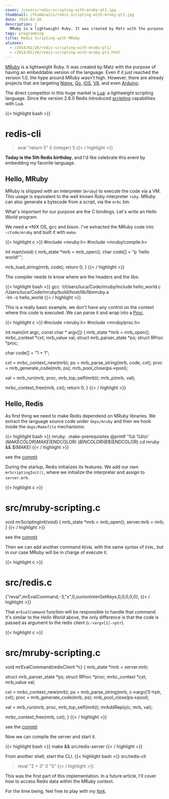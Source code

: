 ```yaml
---
cover: /covers/redis-scripting-with-mruby-pt1.jpg
thumbnail: /thumbnails/redis-scripting-with-mruby-pt1.jpg
date: 2014-02-26
description: |
  MRuby is a lightweight Ruby. It was created by Matz with the purpose of having an embeddable version of the language. This article covers how to enable Redis scripting with Ruby.
tags: programming
title: Redis Scripting with MRuby
aliases:
  - /2014/02/26/redis-scripting-with-mruby-pt1/
  - /2014/02/26/redis-scripting-with-mruby-pt1.html
---
```


[MRuby](http://www.mruby.org) is a lightweight Ruby.
It was created by Matz with the purpose of having an embeddable version of the language.
Even if it just reached the version 1.0, the hype around MRuby wasn't high.
However, there are already projects that are targeting [Nginx](https://github.com/matsumoto-r/ngx_mruby), [Go](https://github.com/mattn/go-mruby), [iOS](http://mobiruby.org), [V8](https://github.com/mattn/mruby-v8), and even [Arduino](https://github.com/kyab/mruby-arduino).

The direct competitor in this huge market is [Lua](http://www.lua.org): a lightweight scripting language.
Since the version 2.6.0 Redis introduced [scripting](http://redis.io/commands#scripting) capabilities with Lua.

{{< highlight bash >}}
# redis-cli
> eval "return 5" 0
(integer) 5
{{< / highlight >}}

**Today is the 5th Redis birthday**, and I'd like celebrate this event by embedding my favorite language.

## Hello, MRuby

MRuby is shipped with an interpreter (`mruby`) to execute the code via a VM.
This usage is equivalent to the well known Ruby interpreter `ruby`.
MRuby can also generate a bytecode from a script, via the `mrbc` bin.

What's important for our purpose are the C bindings. Let's write an *Hello World* program.

We need a \*NIX OS, gcc and bison.
I've extracted the MRuby code into `~/Code/mruby` and built it with `make`.

{{< highlight c >}}
#include <mruby.h>
#include <mruby/compile.h>

int main(void) {
  mrb_state *mrb = mrb_open();
  char code[] = "p 'hello world!'";

  mrb_load_string(mrb, code);
  return 0;
}
{{< / highlight >}}

The compiler needs to know where are the headers and the libs:

{{< highlight bash >}}
gcc -I/Users/luca/Code/mruby/include hello_world.c \
  /Users/luca/Code/mruby/build/host/lib/libmruby.a \
  -lm -o hello_world
{{< / highlight >}}

This is a really basic example, we don't have any control on the context where this code is executed.
We can parse it and wrap into a [Proc](http://www.ruby-doc.org/core-2.1.1/Proc.html).

{{< highlight c >}}
#include <mruby.h>
#include <mruby/proc.h>

int main(int argc, const char * argv[]) {
  mrb_state *mrb = mrb_open();
  mrbc_context *cxt;
  mrb_value val;
  struct mrb_parser_state *ps;
  struct RProc *proc;

  char code[] = "1 + 1";

  cxt = mrbc_context_new(mrb);
  ps = mrb_parse_string(mrb, code, cxt);
  proc = mrb_generate_code(mrb, ps);
  mrb_pool_close(ps->pool);

  val = mrb_run(mrb, proc, mrb_top_self(mrb));
  mrb_p(mrb, val);

  mrbc_context_free(mrb, cxt);
  return 0;
}
{{< / highlight >}}

## Hello, Redis

As first thing we need to make Redis dependend on MRuby libraries.
We extract the language source code under `deps/mruby` and then we hook inside the `deps/Makefile` mechanisms:

{{< highlight bash >}}
mruby: .make-prerequisites
       @printf '%b %b\n' $(MAKECOLOR)MAKE$(ENDCOLOR) $(BINCOLOR)$@$(ENDCOLOR)
       cd mruby && $(MAKE)
{{< / highlight >}}

<p class="muted code-caption">see the <a href="https://github.com/jodosha/redis/commit/c94263ee9bf129c3fce5d753554e170a94e0e7c0">commit</a></p>

During the startup, Redis initializes its features.
We add our own `mrScriptingInit()`, where we initialize the interpreter and assign to `server.mrb`.

{{< highlight c >}}
# src/mruby-scripting.c
void mrScriptingInit(void) {
  mrb_state *mrb = mrb_open();
  server.mrb = mrb;
}
{{< / highlight >}}

<p class="muted code-caption">see the <a href="https://github.com/jodosha/redis/commit/61a8f4472e16edbfc0d53999e3ee3193a569d51c">commit</a></p>

Then we can add another command `REVAL` with the same syntax of `EVAL`, but in our case MRuby will be in charge of execute it.

{{< highlight c >}}
# src/redis.c
{"reval",mrEvalCommand,-3,"s",0,zunionInterGetKeys,0,0,0,0,0},
{{< / highlight >}}

That `mrEvalCommand` function will be responsible to handle that command.
It's similar to the *Hello World* above, the only difference is that the code is passed as argument to the redis client (`c->argv[1]->ptr`).

{{< highlight c >}}
# src/mruby-scripting.c
void mrEvalCommand(redisClient *c) {
  mrb_state *mrb = server.mrb;

  struct mrb_parser_state *ps;
  struct RProc *proc;
  mrbc_context *cxt;
  mrb_value val;

  cxt = mrbc_context_new(mrb);
  ps = mrb_parse_string(mrb, c->argv[1]->ptr, cxt);
  proc = mrb_generate_code(mrb, ps);
  mrb_pool_close(ps->pool);

  val = mrb_run(mrb, proc, mrb_top_self(mrb));
  mrAddReply(c, mrb, val);

  mrbc_context_free(mrb, cxt);
}
{{< / highlight >}}

<p class="muted code-caption">see the <a href="https://github.com/jodosha/redis/commit/82d67f1d83b42f3b276ebe17443a82496df05803">commit</a></p>

Now we can compile the server and start it.

{{< highlight bash >}}
make && src/redis-server
{{< / highlight >}}

From another shell, start the CLI.
{{< highlight bash >}}
src/redis-cli
> reval "2 + 3" 0
"5"
{{< / highlight >}}

This was the first part of this implementation.
In a future article, I'll cover how to access Redis data within the MRuby context.

For the time being, feel free to play with my [fork](https://github.com/jodosha/redis/tree/mruby-scripting).
